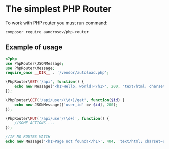 # The simplest PHP Router
To work with PHP router you must run command:

```
composer require aandrosov/php-router
```

## Example of usage
```php
<?php 
use PhpRouter\JSONMessage;
use PhpRouter\Message;
require_once __DIR__ . '/vendor/autoload.php';

\PhpRouter\GET('/api', function() {
    echo new Message('<h1>Hello, world!</h1>', 200, 'text/html; charset=utf-8');
});

\PhpRouter\GET('/api/user/(\d+)/get', function($id) {
    echo new JSONMessage(['user_id' => $id], 200);
});

\PhpRouter\PUT('/api/user/(\d+)', function() {
    //SOME ACTIONS ...
});

//IF NO ROUTES MATCH
echo new Message('<h1>Page not found!</h1>', 404, 'text/html; charset=utf-8');
```
